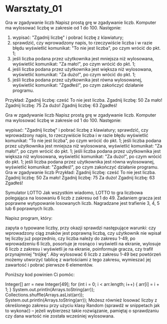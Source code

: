 # Warsztaty_01

Gra w zgadywanie liczb
Napisz prostą grę w zgadywanie liczb. Komputer ma wylosować liczbę w zakresie od 1 do 100.
Następnie:
1. wypisać: "Zgadnij liczbę" i pobrać liczbę z klawiatury;
2. sprawdzić, czy wprowadzony napis, to rzeczywiście liczba i w razie błędu wyświetlić komunikat: "To
nie jest liczba", po czym wrócić do pkt. 1;
3. jeśli liczba podana przez użytkownika jest mniejsza niż wylosowana, wyświetlić komunikat: "Za
mało!", po czym wrócić do pkt. 1;
4. jeśli liczba podana przez użytkownika jest większa niż wylosowana, wyświetlić komunikat: "Za
dużo!", po czym wrócić do pkt. 1;
5. jeśli liczba podana przez użytkownika jest równa wylosowanej, wyświetlić komunikat: "Zgadłeś!", po
czym zakończyć działanie programu.

Przykład:
Zgadnij liczbę: cześć
To nie jest liczba.
Zgadnij liczbę: 50
Za mało!
Zgadnij liczbę: 75
Za dużo!
Zgadnij liczbę: 63
Zgadłeś!


Gra w zgadywanie liczb
Napisz prostą grę w zgadywanie liczb. Komputer ma wylosować liczbę w zakresie od 1 do 100. Następnie:

wypisać: "Zgadnij liczbę" i pobrać liczbę z klawiatury;
sprawdzić, czy wprowadzony napis, to rzeczywiście liczba i w razie błędu wyświetlić komunikat: "To nie jest liczba", po czym wrócić do pkt. 1;
jeśli liczba podana przez użytkownika jest mniejsza niż wylosowana, wyświetlić komunikat: "Za mało!", po czym wrócić do pkt. 1;
jeśli liczba podana przez użytkownika jest większa niż wylosowana, wyświetlić komunikat: "Za dużo!", po czym wrócić do pkt. 1;
jeśli liczba podana przez użytkownika jest równa wylosowanej, wyświetlić komunikat: "Zgadłeś!", po czym zakończyć działanie programu.
Gra w zgadywanie liczb
Przykład:
Zgadnij liczbę: cześć
To nie jest liczba.
Zgadnij liczbę: 50
Za mało!
Zgadnij liczbę: 75
Za dużo!
Zgadnij liczbę: 63
Zgadłeś!

Symulator LOTTO
Jak wszystkim wiadomo, LOTTO to gra liczbowa polegająca na losowaniu 6 liczb z zakresu od 1 do 49. Zadaniem gracza jest poprawne wytypowanie losowanych liczb. Nagradzane jest trafienie 3, 4, 5 lub 6 poprawnych liczb.

Napisz program, który:

zapyta o typowane liczby, przy okazji sprawdzi następujące warunki:
czy wprowadzony ciąg znaków jest poprawną liczbą,
czy użytkownik nie wpisał tej liczby już poprzednio,
czy liczba należy do zakresu 1-49,
po wprowadzeniu 6 liczb, posortuje je rosnąco i wyświetli na ekranie,
wylosuje 6 liczb z zakresu i wyświetli je na ekranie,
poinformuje gracza, czy trafił przynajmniej "trójkę".
Aby wylosować 6 liczb z zakresu 1-49 bez powtórzeń możemy utworzyć tablicę z wartościami z tego zakresu, wymieszać jej zawartość i pobrać pierwsze 6 elementów.

Poniższy kod powinien Ci pomóc:

Integer[] arr = new Integer[49];
for (int i = 0; i < arr.length; i++) {
  arr[i] = i + 1;
}
System.out.println(Arrays.toString(arr));
Collections.shuffle(Arrays.asList(arr));
System.out.println(Arrays.toString(arr));
Możesz również losować liczby z określonego zakresu przy użyciu klasy Random (sprawdź w snippetach jak to wykonać) – jeżeli wybierzesz takie rozwiązanie, pamiętaj o sprawdzaniu czy dana wartość nie została wcześniej wylosowana.


